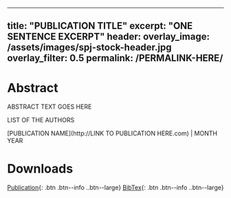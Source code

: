 <!-- A pubication page with no videos is exactly as it sounds: it is a page, for a publication, in which there is not a related video for. --> 

<!-- 1: To create a new publication page (without a video), create a new markdown file within the _pubications folder. Make sure to include ".md" in the title to ensure the file is using the markdown format. -->

  <!-- In the markdown file, copy and paste the following metadata: -->

  ---
  title: "PUBLICATION TITLE"
  excerpt: "ONE SENTENCE EXCERPT"
  header:
    overlay_image: /assets/images/spj-stock-header.jpg 
    overlay_filter: 0.5
  permalink: /PERMALINK-HERE/
  ---
  
   <!-- You can also copy this template and remove all of these comments around the metadata. --> 

<!-- 2: Copy the following content after the metadata. -->

# Abstract 
<!-- this H1 (denoted by the single octothorpe before the word 'Abstract') should remain unchanged. --> 
  <!-- Note: Make sure to enter at least twice to create seperate lines for the page. --> 
ABSTRACT TEXT GOES HERE


LIST OF THE AUTHORS
  <!-- To quickly show where Simon is located within the author list, add two atrisks around his name to bold it. Example: Faustyna Krawiec, Neel Krishnaswami,   **Simon Peyton Jones,** Tom Ellis, Andrew Fitzgibbon, Richard Eisenberg -->
  <!-- After listing the authors, the next line of text should be the pubication outlet and the date of publication. -->
[PUBLICATION NAME](http://LINK TO PUBLICATION HERE.com) | MONTH YEAR
  <!-- If availible, the publication outlet (or venue) should be a link to the publisher's website. If not availible, the link above should be changed to plain text. Example: ACM SIGPLAN Conference on Programming Language Design and Implementation (PLDI'21) | June 2021 --> 


# Downloads
<!-- this H1 (denoted by the single octothorpe before the word 'Downloads') should remain unchanged. --> 
[Publication](/assets/pdf.pdf){: .btn .btn--info ..btn--large}
[BibTex](/assets/bibtex/bibfile.bib){: .btn .btn--info ..btn--large}
<!-- Both "publication" and "Bibtext" should remain unchanged. The links, however, should be adjusted... --> 

